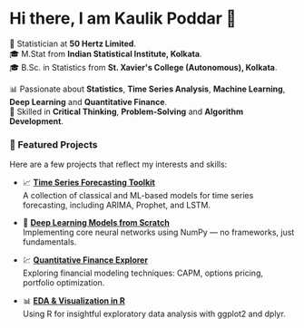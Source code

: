 # Hi there, I am Kaulik Poddar 👋

🎯 Statistician at **50 Hertz Limited**.  
🎓 M.Stat from **Indian Statistical Institute, Kolkata**.  
🎓 B.Sc. in Statistics from **St. Xavier's College (Autonomous), Kolkata**.

📊 Passionate about **Statistics**, **Time Series Analysis**, **Machine Learning**, **Deep Learning** and **Quantitative Finance**.  
🧠 Skilled in **Critical Thinking**, **Problem-Solving** and **Algorithm Development**.

### 🚀 Featured Projects

Here are a few projects that reflect my interests and skills:

- 📈 [**Time Series Forecasting Toolkit**](https://github.com/KaulikPoddar/Time-Series-Forecasting-Toolkit)  
  A collection of classical and ML-based models for time series forecasting, including ARIMA, Prophet, and LSTM.

- 🧠 [**Deep Learning Models from Scratch**](https://github.com/KaulikPoddar/DL-From-Scratch)  
  Implementing core neural networks using NumPy — no frameworks, just fundamentals.

- 💹 [**Quantitative Finance Explorer**](https://github.com/KaulikPoddar/Quant-Finance-Explorer)  
  Exploring financial modeling techniques: CAPM, options pricing, portfolio optimization.

- 📊 [**EDA & Visualization in R**](https://github.com/KaulikPoddar/EDA-in-R)  
  Using R for insightful exploratory data analysis with ggplot2 and dplyr.
